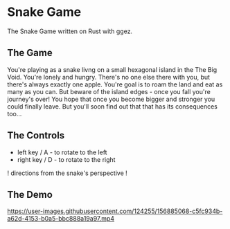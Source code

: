 # Snake Game
The Snake Game written on Rust with ggez.
## The Game 
You're playing as a snake livng on a small hexagonal island in the The Big Void. You're lonely and hungry. There's no one else there with you, but there's always exactly one apple. 
You're goal is to roam the land and eat as many as you can. But beware of the island edges - once you fall you're journey's over!
You hope that once you become bigger and stronger you could finally leave. But you'll soon find out that that has its consequences too... 
## The Controls
- left key / A - to rotate to the left
- right key / D - to rotate to the right

! directions from the snake's perspective !
## The Demo
https://user-images.githubusercontent.com/124255/156885068-c5fc934b-a62d-4153-b0a5-bbc888a19a97.mp4
